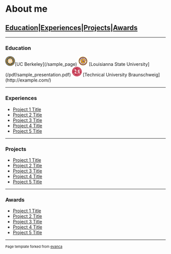 # About me

## [Education](#education)|[Experiences](#experiences)|[Projects](#projects)|[Awards](#awards)

---

### Education 



<img style="float: left;" src="images/UCB_logo.png?raw=true" width="30" height="30"/>
[UC Berkeley](/sample_page)

<img src="images/LSU_logo.jpg?raw=true" width="30" height="30"/>
[Louisianna State University](/pdf/sample_presentation.pdf)


<img src="images/TUBS_round.png?raw=true" width="30" height="30"/>
[Technical University Braunschweig](http://example.com/)

---

### Experiences

- [Project 1 Title](http://example.com/)
- [Project 2 Title](http://example.com/)
- [Project 3 Title](http://example.com/)
- [Project 4 Title](http://example.com/)
- [Project 5 Title](http://example.com/)

---
### Projects

- [Project 1 Title](http://example.com/)
- [Project 2 Title](http://example.com/)
- [Project 3 Title](http://example.com/)
- [Project 4 Title](http://example.com/)
- [Project 5 Title](http://example.com/)

---

### Awards

- [Project 1 Title](http://example.com/)
- [Project 2 Title](http://example.com/)
- [Project 3 Title](http://example.com/)
- [Project 4 Title](http://example.com/)
- [Project 5 Title](http://example.com/)


---
<p style="font-size:11px">Page template forked from <a href="https://github.com/evanca/quick-portfolio">evanca</a></p>
<!-- Remove above link if you don't want to attibute -->
